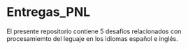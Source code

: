 # Entregas_PNL

El presente repositorio contiene 5 desafíos relacionados con procesamiemto del leguaje en los idiomas español e inglés.
